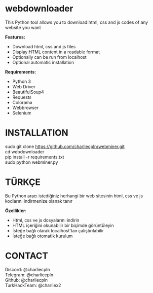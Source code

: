 # webdownloader
This Python tool allows you to download html, css and js codes of any website you want

**Features:**

- Download html, css and js files  
- Display HTML content in a readable format  
- Optionally can be run from localhost  
- Optional automatic installation  

**Requirements:**

- Python 3
- Web Driver
- BeautifulSoup4  
- Requests  
- Colorama  
- Webbrowser  
- Selenium

# INSTALLATION
sudo git clone https://github.com/charliecpln/webminer.git  
cd webdownloader  
pip install -r requirements.txt  
sudo python webminer.py  

# TÜRKÇE
Bu Python aracı istediğiniz herhangi bir web sitesinin html, css ve js kodlarını indirmenize olanak tanır

**Özellikler:**
- Html, css ve js dosyalarını indirin  
- HTML içeriğini okunabilir bir biçimde görüntüleyin  
- İsteğe bağlı olarak localhost'tan çalıştırılabilir  
- İsteğe bağlı otomatik kurulum  

# CONTACT
Discord: @charliecpln  
Telegram: @charliecpln  
Github: @charliecpln  
TurkHackTeam: @charliex2  
